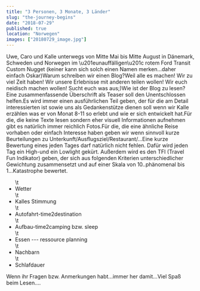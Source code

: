 ```yaml
---
title: "3 Personen, 3 Monate, 3 Länder"
slug: "the-journey-begins"
date: "2018-07-29"
published: true
location: "Norwegen"
images: ["20180729_image.jpg"]
---
```


Uwe, Caro und Kalle unterwegs von Mitte Mai bis Mitte August in Dänemark, Schweden und Norwegen im \u201eunauffälligen\u201c rotem Ford Transit Custom Nugget (keiner kann sich solch einen Namen merken...daher einfach Oskar)Warum schreiben wir einen Blog?Weil alle es machen! Wir zu viel Zeit haben! Wir unsere Erlebnisse mit anderen teilen wollen! Wir euch neidisch machen wollen! Sucht euch was aus;)Wie ist der Blog zu lesen?Eine zusammenfassende Überschrift als Teaser soll den Unentschlossen helfen.Es wird immer einen ausführlichen Teil geben, der für die am Detail interessierten ist sowie uns als Gedankenstütze dienen soll wenn wir Kalle erzählen was er von Monat 8-11 so erlebt und wie er sich entwickelt hat.Für die, die keine Texte lesen sondern eher visuell Informationen aufnehmen gibt es natürlich immer reichlich Fotos.Für die, die eine ähnliche Reise vorhaben oder einfach Interesse haben geben wir wenn sinnvoll kurze Beurteilungen zu Unterkunft/Ausflugsziel/Restaurant/...Eine kurze Bewertung eines jeden Tages darf natürlich nicht fehlen. Dafür wird jeden Tag ein High-und ein Lowlight gekürt. Außerdem wird es den TFI (Travel Fun Indikator) geben, der sich aus folgenden Kriterien unterschiedlicher Gewichtung zusammensetzt und auf einer Skala von 10..phänomenal bis 1...Katastrophe bewertet.<ul>\t<li>Wetter</li>\t<li>Kalles Stimmung</li>\t<li>Autofahrt-time2destination</li>\t<li>Aufbau-time2camping bzw. sleep</li>\t<li>Essen --- ressource planning</li>\t<li>Nachbarn</li>\t<li>Schlafdauer</li></ul>Wenn ihr Fragen bzw. Anmerkungen habt...immer her damit...Viel Spaß beim Lesen....